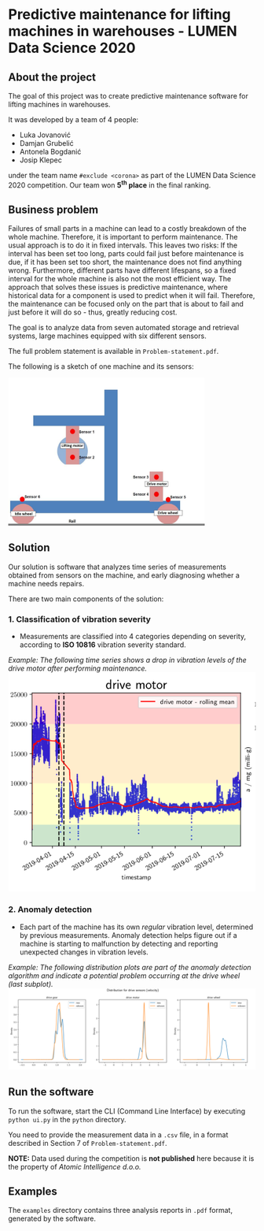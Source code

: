 # Predictive maintenance for lifting machines in warehouses - LUMEN Data Science 2020
## About the project
The goal of this project was to create predictive maintenance software for lifting machines in warehouses. 

It was developed by a team of 4 people: 
- Luka Jovanović
- Damjan Grubelić
- Antonela Bogdanić
- Josip Klepec

under the team name `#exclude <corona>` as part of the LUMEN Data Science 2020 competition.  Our team won **5<sup>th</sup> place** in the final ranking.

## Business problem
Failures of small parts in a machine can lead to a costly breakdown of the whole machine. Therefore, it is important to perform maintenance. The usual approach is to do it in fixed intervals. This leaves two risks: If the interval has been set too long, parts could fail just before maintenance is due, if it has been set too short, the maintenance does not find anything wrong. Furthermore, different parts have different lifespans, so a fixed interval for the whole machine is also not the most efficient way. The approach that solves these issues is predictive maintenance, where  historical data for a component is used to predict when it will fail. Therefore, the maintenance can be  focused only on the part that is about to fail and just before it will do so - thus, greatly reducing cost.

The goal is to analyze data from seven automated storage and retrieval systems, large machines equipped with six different sensors. 

The full problem statement is available in `Problem-statement.pdf`.

The following is a sketch of one machine and its sensors:

<img src="images/machine.png" alt="IMG: machine with sensors" width="400">

## Solution
Our solution is software that analyzes time series of measurements obtained from sensors on the machine, and early diagnosing whether a machine needs repairs.

There are two main components of the solution:

### 1. Classification of vibration severity
-  Measurements are classified into 4 categories depending on severity, according to **ISO 10816** vibration severity standard.

*Example: The following time series shows a drop in vibration levels of the drive motor after performing maintenance.*
![IMG: Measurements Timeseries](images/measurements-timeseries.png)

### 2. Anomaly detection
- Each part of the machine has its own *regular* vibration level, determined by previous measurements. Anomaly detection helps figure out if a machine is starting to malfunction by detecting and reporting unexpected changes in vibration levels.

*Example: The following distribution plots are part of the anomaly detection algorithm and indicate a potential problem occurring at the drive wheel (last subplot).*
![IMG: Distributions](images/distributions.png)

## Run the software
To run the software, start the CLI (Command Line Interface) by executing `python ui.py` in the `python` directory. 

You need to provide the measurement data in a `.csv` file, in a format described in Section 7 of `Problem-statement.pdf`.

**NOTE:** Data used during the competition is **not published** here because it is the property of *Atomic Intelligence d.o.o.* 

## Examples

The `examples` directory contains three analysis reports in `.pdf` format, generated by the software.